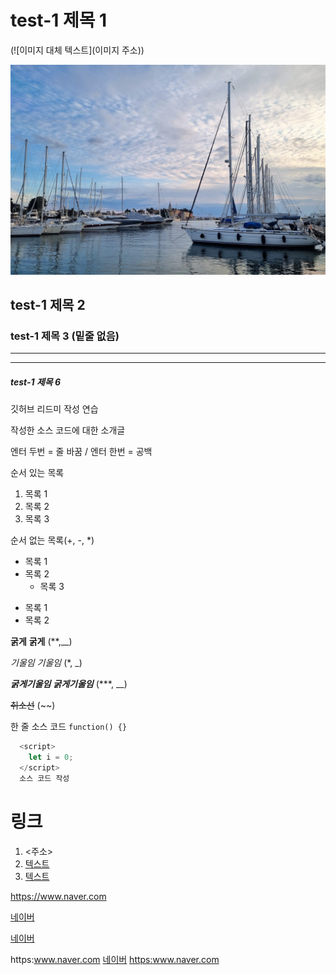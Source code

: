 # test-1 제목 1

(![이미지 대체 텍스트](이미지 주소))

![풍경 사진](./bg-2.jpg)
## test-1 제목 2
### test-1 제목 3 (밑줄 없음)
***
---
##### test-1 제목 6

깃허브 리드미 작성 연습

작성한 소스 코드에 대한 소개글

엔터 두번 = 줄 바꿈 / 엔터 한번 = 공백

순서 있는 목록
1. 목록 1
2. 목록 2
3. 목록 3

순서 없는 목록(+, -, *)
+ 목록 1
+ 목록 2
  + 목록 3
- 목록 1
- 목록 2


**굵게** __굵게__ (**,__)

*기울임* _기울임_ (*, _)

***굵게기울임*** ___굵게기울임___ (***, __)

~~취소선~~ (~~)

한 줄 소스 코드 `function() {}`

``` javascript
  <script>
    let i = 0;
  </script>
  소스 코드 작성
```

# 링크
1. <주소>
2. [텍스트](주소)
3. [텍스트](주소, "부가설명")

<https://www.naver.com>

[네이버](https://www.naver.com)

[네이버](https://www.naver.com, "클릭하여 이동")

<a>https:www.naver.com</a>
<a href="주소">네이버</a>
<a href="주소">https:www.naver.com</a>
